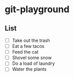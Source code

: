 # git-playground

## List

- [ ] Take out the trash
- [ ] Eat a few tacos
- [ ] Feed the cat
- [ ] Shovel some snow
- [ ] Do a load of laundry
- [ ] Water the plants
